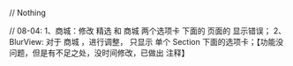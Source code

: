 // Nothing

// 08-04: 
    1、商城：修改 精选 和 商城 两个选项卡 下面的 页面的 显示错误；
    2、BlurView: 对于 商城 ，进行调整， 只显示 单个 Section 下面的选项卡；【功能没问题，但是有不足之处，没时间修改，已做出 注释】